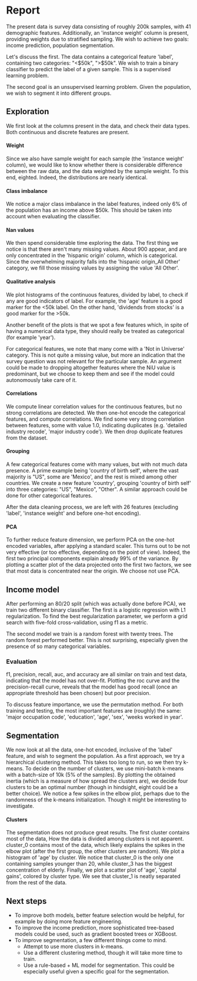 # Report

The present data is survey data consisting of roughly 200k samples, with 41 demographic features. Additionally, an 'instance weight' column is present, providing weights due to stratified sampling. We wish to achieve two goals: income prediction, population segmentation. 

Let's discuss the first. The data contains a categorical feature 'label', containing two categories: "<$50k", ">$50k". We wish to train a binary classifier to predict the label of a given sample. This is a supervised learning problem.

The second goal is an unsupervised learning problem. Given the population, we wish to segment it into different groups.

## Exploration

We first look at the columns present in the data, and check their data types. Both continuous and discrete features are present.

#### Weight
Since we also have sample weight for each sample (the 'instance weight' column), we would like to know whether there is considerable difference between the raw data, and the data weighted by the sample weight. To this end, eighted. Indeed, the distributions are nearly identical.

#### Class imbalance
We notice a major class imbalance in the label features, indeed only 6% of the population has an income above $50k. This should be taken into account when evaluating the classifier.

#### Nan values
We then spend considerable time exploring the data. The first thing we notice is that there aren't many missing values. About 900 appear, and are only concentrated in the 'hispanic origin' column, which is categorical. Since the overwhelming majority falls into the 'hispanic origin_All Other' category, we fill those missing values by assigning the value 'All Other'.

#### Qualitative analysis
We plot histograms of the continuous features, divided by label, to check if any are good indicators of label. For example, the 'age' feature is a good marker for the <50k label. On the other hand, 'dividends from stocks' is a good marker for the >50k.

Another benefit of the plots is that we spot a few features which, in spite of having a numerical data type, they should really be treated as categorical (for example 'year').

For categorical features, we note that many come with a 'Not in Universe' category. This is not quite a missing value, but more an indication that the survey question was not relevant for the particular sample. An argument could be made to dropping altogether features where the NiU value is predominant, but we choose to keep them and see if the model could autonomously take care of it.

#### Correlations
We compute linear correlation values for the continuous features, but no strong correlations are detected.
We then one-hot encode the categorical features, and compute correlations. We find some very strong correlation between features, some with value 1.0, indicating duplicates (e.g. 'detailed industry recode', 'major industry code'). We then drop duplicate features from the dataset.

#### Grouping
A few categorical features come with many values, but with not much data presence. A prime example being 'country of birth self', where the vast majority is "US", some are 'Mexico', and the rest is mixed among other countries. We create a new feature 'country', grouping 'country of birth self' into three categories: "US", "Mexico", "Other". A similar approach could be done for other categorical features.

After the data cleaning process, we are left with 26 features (excluding 'label', 'instance weight' and before one-hot encoding).

#### PCA
To further reduce feature dimension, we perform PCA on the one-hot encoded variables, after applying a standard scaler. This turns out to be not very effective (or too effective, depending on the point of view). Indeed, the first two principal components explain already 99% of the variance. By plotting a scatter plot of the data projected onto the first two factors, we see that most data is concentrated near the origin. We choose not use PCA.

## Income model
After performing an 80/20 split (which was actually done before PCA), we train two different binary classifier. The first is a logistic regression with L1 regularization. To find the best regularization parameter, we perform a grid search with five-fold cross-validation, using f1 as a metric.

The second model we train is a random forest with twenty trees. The random forest performed better. This is not surprising, especially given the presence of so many categorical variables.

### Evaluation
f1, precision, recall, auc, and accuracy are all similar on train and test data, indicating that the model has not over-fit. Plotting the roc curve and the precision-recall curve, reveals that the model has good recall (once an appropriate threshold has been chosen) but poor precision.

To discuss feature importance, we use the permutation method. For both training and testing, the most important features are (roughly) the same: 'major occupation code', 'education', 'age', 'sex', 'weeks worked in year'.

## Segmentation
We now look at all the data, one-hot encoded, inclusive of the 'label' feature, and wish to segment the population. As a first approach, we try a hierarchical clustering method. This takes too long to run, so we then try k-means. To decide on the number of clusters, we use mini-batch k-means with a batch-size of 10k (5% of the samples). By plotting the obtained inertia (which is a measure of how spread the clusters are), we decide four clusters to be an optimal number (though in hindsight, eight could be a better choice). We notice a few spikes in the elbow plot, perhaps due to the randomness of the k-means initialization. Though it might be interesting to investigate.

#### Clusters
The segmentation does not produce great results. The first cluster contains most of the data, 
How the data is divided among clusters is not apparent. cluster_0 contains most of the data, which likely explains the spikes in the elbow plot (after the first group, the other clusters are random).
We plot a histogram of 'age' by cluster. We notice that cluster_0 is the only one containing samples younger than 20, while cluster_3 has the biggest concentration of elderly. Finally, we plot a scatter plot of 'age', 'capital gains', colored by cluster type. We see that cluster_1 is neatly separated from the rest of the data.


## Next steps
* To improve both models, better feature selection would be helpful, for example by doing more feature engineering.
* To improve the income prediction, more sophisticated tree-based models could be used, such as gradient boosted trees or XGBoost.
* To improve segmentation, a few different things come to mind.
    * Attempt to use more clusters in k-means.
    * Use a different clustering method, though it will take more time to train.
    * Use a rule-based + ML model for segmentation. This could be especially useful given a specific goal for the segmentation.


